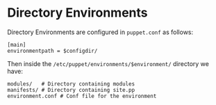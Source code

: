      
           
       
<h1>Directory Environments</h1>
       
                            
<p>Directory Environments are configured in <code><span class="java_plain">puppet</span><span class="java_separator">.</span><span class="java_plain">conf</span></code> as follows:</p> 
<pre class=" code"><code><span class="java_separator">[</span><span class="java_plain">main</span><span class="java_separator">]</span><span class="java_plain"></span>
<span class="java_plain">environmentpath&nbsp;</span><span class="java_operator">=</span><span class="java_plain">&nbsp;$configdir</span><span class="java_operator">/</span><span class="java_plain"></span></code></pre>
<p>Then inside the <code><span class="java_operator">/</span><span class="java_plain">etc</span><span class="java_operator">/</span><span class="java_plain">puppet</span><span class="java_operator">/</span><span class="java_plain">environments</span><span class="java_operator">/</span><span class="java_plain">$environment</span><span class="java_operator">/</span><span class="java_plain"></span></code> directory we have:</p> 
<pre class=" code"><code><span class="java_plain">modules</span><span class="java_operator">/</span><span class="java_plain">&nbsp;&nbsp;&nbsp;#&nbsp;</span><span class="java_type">Directory</span><span class="java_plain">&nbsp;containing&nbsp;modules</span>
<span class="java_plain">manifests</span><span class="java_operator">/</span><span class="java_plain">&nbsp;#&nbsp;</span><span class="java_type">Directory</span><span class="java_plain">&nbsp;containing&nbsp;site</span><span class="java_separator">.</span><span class="java_plain">pp</span>
<span class="java_plain">environment</span><span class="java_separator">.</span><span class="java_plain">conf&nbsp;#&nbsp;</span><span class="java_type">Conf</span><span class="java_plain">&nbsp;file&nbsp;</span><span class="java_keyword">for</span><span class="java_plain">&nbsp;the&nbsp;environment</span></code></pre>
     
     

